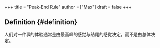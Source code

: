 +++
title = "Peak-End Rule"
author = ["Max"]
draft = false
+++

## Definition {#definition}

人们对一件事的体验通常是由最高峰的感觉与结尾的感觉决定，而不是由总体决定。
